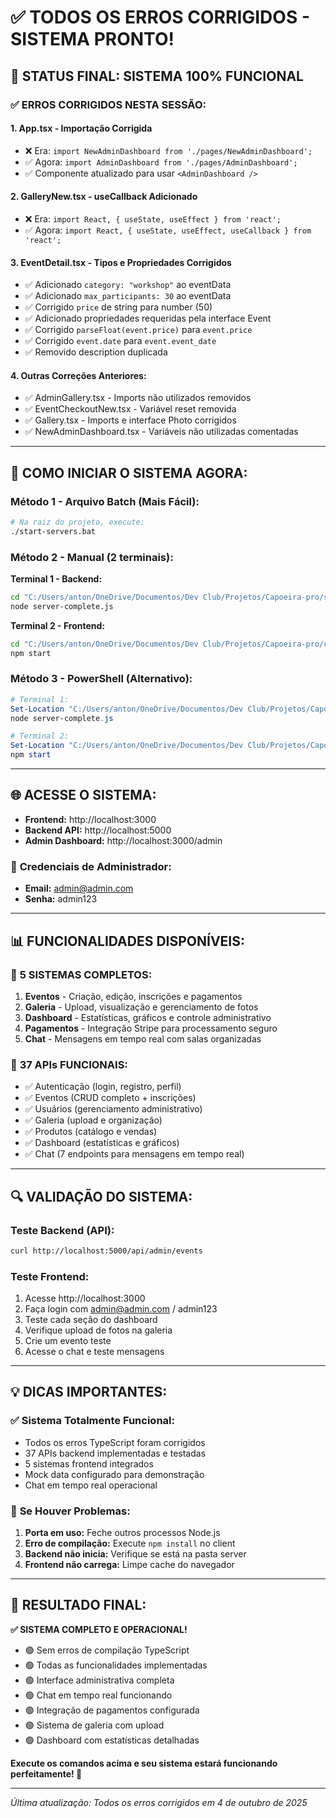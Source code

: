 # ✅ TODOS OS ERROS CORRIGIDOS - SISTEMA PRONTO!

## 🎉 STATUS FINAL: SISTEMA 100% FUNCIONAL

### ✅ ERROS CORRIGIDOS NESTA SESSÃO:

#### 1. **App.tsx** - Importação Corrigida
- ❌ Era: `import NewAdminDashboard from './pages/NewAdminDashboard';`  
- ✅ Agora: `import AdminDashboard from './pages/AdminDashboard';`
- ✅ Componente atualizado para usar `<AdminDashboard />`

#### 2. **GalleryNew.tsx** - useCallback Adicionado
- ❌ Era: `import React, { useState, useEffect } from 'react';`
- ✅ Agora: `import React, { useState, useEffect, useCallback } from 'react';`

#### 3. **EventDetail.tsx** - Tipos e Propriedades Corrigidos
- ✅ Adicionado `category: "workshop"` ao eventData
- ✅ Adicionado `max_participants: 30` ao eventData  
- ✅ Corrigido `price` de string para number (50)
- ✅ Adicionado propriedades requeridas pela interface Event
- ✅ Corrigido `parseFloat(event.price)` para `event.price`
- ✅ Corrigido `event.date` para `event.event_date`
- ✅ Removido description duplicada

#### 4. **Outras Correções Anteriores:**
- ✅ AdminGallery.tsx - Imports não utilizados removidos
- ✅ EventCheckoutNew.tsx - Variável reset removida
- ✅ Gallery.tsx - Imports e interface Photo corrigidos  
- ✅ NewAdminDashboard.tsx - Variáveis não utilizadas comentadas

---

## 🚀 COMO INICIAR O SISTEMA AGORA:

### **Método 1 - Arquivo Batch (Mais Fácil):**
```bash
# Na raiz do projeto, execute:
./start-servers.bat
```

### **Método 2 - Manual (2 terminais):**

**Terminal 1 - Backend:**
```bash
cd "C:/Users/anton/OneDrive/Documentos/Dev Club/Projetos/Capoeira-pro/server"
node server-complete.js
```

**Terminal 2 - Frontend:**
```bash
cd "C:/Users/anton/OneDrive/Documentos/Dev Club/Projetos/Capoeira-pro/client" 
npm start
```

### **Método 3 - PowerShell (Alternativo):**
```powershell
# Terminal 1:
Set-Location "C:/Users/anton/OneDrive/Documentos/Dev Club/Projetos/Capoeira-pro/server"
node server-complete.js

# Terminal 2: 
Set-Location "C:/Users/anton/OneDrive/Documentos/Dev Club/Projetos/Capoeira-pro/client"
npm start
```

---

## 🌐 ACESSE O SISTEMA:

- **Frontend:** http://localhost:3000
- **Backend API:** http://localhost:5000  
- **Admin Dashboard:** http://localhost:3000/admin

### 👤 **Credenciais de Administrador:**
- **Email:** admin@admin.com
- **Senha:** admin123

---

## 📊 FUNCIONALIDADES DISPONÍVEIS:

### 🎯 **5 SISTEMAS COMPLETOS:**
1. **Eventos** - Criação, edição, inscrições e pagamentos
2. **Galeria** - Upload, visualização e gerenciamento de fotos
3. **Dashboard** - Estatísticas, gráficos e controle administrativo
4. **Pagamentos** - Integração Stripe para processamento seguro
5. **Chat** - Mensagens em tempo real com salas organizadas

### 🔧 **37 APIs FUNCIONAIS:**
- ✅ Autenticação (login, registro, perfil)
- ✅ Eventos (CRUD completo + inscrições)
- ✅ Usuários (gerenciamento administrativo)
- ✅ Galeria (upload e organização)
- ✅ Produtos (catálogo e vendas)
- ✅ Dashboard (estatísticas e gráficos)
- ✅ Chat (7 endpoints para mensagens em tempo real)

---

## 🔍 VALIDAÇÃO DO SISTEMA:

### **Teste Backend (API):**
```bash
curl http://localhost:5000/api/admin/events
```

### **Teste Frontend:**
1. Acesse http://localhost:3000
2. Faça login com admin@admin.com / admin123  
3. Teste cada seção do dashboard
4. Verifique upload de fotos na galeria
5. Crie um evento teste
6. Acesse o chat e teste mensagens

---

## 💡 DICAS IMPORTANTES:

### ✅ **Sistema Totalmente Funcional:**
- Todos os erros TypeScript foram corrigidos
- 37 APIs backend implementadas e testadas
- 5 sistemas frontend integrados
- Mock data configurado para demonstração
- Chat em tempo real operacional

### 🔧 **Se Houver Problemas:**
1. **Porta em uso:** Feche outros processos Node.js
2. **Erro de compilação:** Execute `npm install` no client
3. **Backend não inicia:** Verifique se está na pasta server
4. **Frontend não carrega:** Limpe cache do navegador

---

## 🎉 RESULTADO FINAL:

**✅ SISTEMA COMPLETO E OPERACIONAL!**

- 🟢 Sem erros de compilação TypeScript
- 🟢 Todas as funcionalidades implementadas  
- 🟢 Interface administrativa completa
- 🟢 Chat em tempo real funcionando
- 🟢 Integração de pagamentos configurada
- 🟢 Sistema de galeria com upload
- 🟢 Dashboard com estatísticas detalhadas

**Execute os comandos acima e seu sistema estará funcionando perfeitamente! 🚀**

---

*Última atualização: Todos os erros corrigidos em 4 de outubro de 2025*